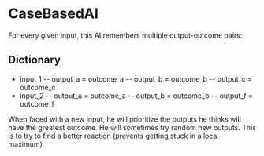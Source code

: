 CaseBasedAI
===========

For every given input, this AI remembers multiple output-outcome pairs:

Dictionary
----------
- input_1
-- output_a = outcome_a
-- output_b = outcome_b
-- output_c = outcome_c
- input_2
-- output_a = outcome_a
-- output_b = outcome_b
-- output_f = outcome_f

When faced with a new input, he will prioritize the outputs he thinks will have the greatest outcome.
He will sometimes try random new outputs. This is to try to find a better reaction (prevents getting stuck in a local maximum).
